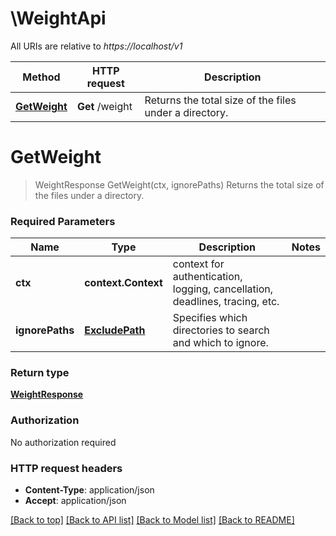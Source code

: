 # \WeightApi

All URIs are relative to *https://localhost/v1*

Method | HTTP request | Description
------------- | ------------- | -------------
[**GetWeight**](WeightApi.md#GetWeight) | **Get** /weight | Returns the total size of the files under a directory.


# **GetWeight**
> WeightResponse GetWeight(ctx, ignorePaths)
Returns the total size of the files under a directory.



### Required Parameters

Name | Type | Description  | Notes
------------- | ------------- | ------------- | -------------
 **ctx** | **context.Context** | context for authentication, logging, cancellation, deadlines, tracing, etc.
  **ignorePaths** | [**ExcludePath**](ExcludePath.md)| Specifies which directories to search and which to ignore. | 

### Return type

[**WeightResponse**](WeightResponse.md)

### Authorization

No authorization required

### HTTP request headers

 - **Content-Type**: application/json
 - **Accept**: application/json

[[Back to top]](#) [[Back to API list]](../README.md#documentation-for-api-endpoints) [[Back to Model list]](../README.md#documentation-for-models) [[Back to README]](../README.md)

